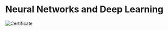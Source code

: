 # Neural Networks and Deep Learning

![Certificate](https://user-images.githubusercontent.com/30374310/209351148-31f6bb32-818d-4dcb-8984-8492674cd281.png)
